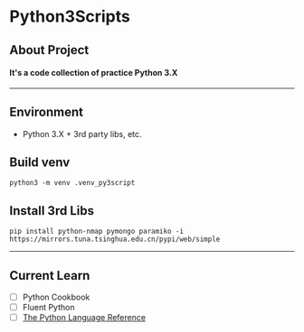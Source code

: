 # Python3Scripts
## About Project
#### It's a code collection of practice Python 3.X

---

## Environment
* Python 3.X + 3rd party libs, etc.

## Build venv

```shell
python3 -m venv .venv_py3script
```

## Install 3rd Libs
```shell
pip install python-nmap pymongo paramiko -i https://mirrors.tuna.tsinghua.edu.cn/pypi/web/simple
```

---
## Current Learn

- [ ] Python Cookbook
- [ ] Fluent Python 
- [ ] [The Python Language Reference](https://docs.python.org/3/reference/index.html)